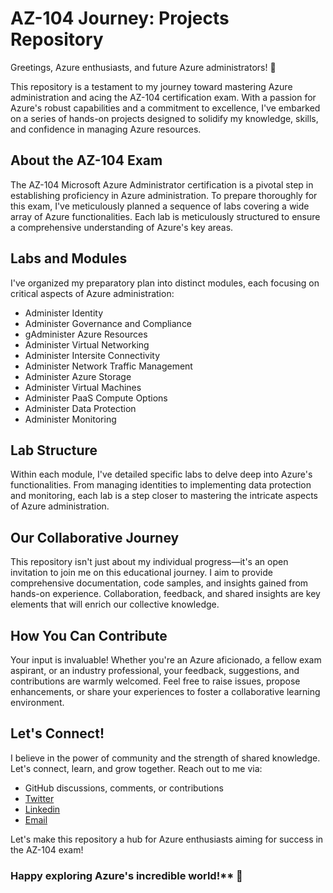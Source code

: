 #  AZ-104 Journey: Projects Repository

Greetings, Azure enthusiasts, and future Azure administrators! 🚀

This repository is a testament to my journey toward mastering Azure administration and acing the AZ-104 certification exam. With a passion for Azure's robust capabilities and a commitment to excellence, I've embarked on a series of hands-on projects designed to solidify my knowledge, skills, and confidence in managing Azure resources.

## About the AZ-104 Exam

The AZ-104 Microsoft Azure Administrator certification is a pivotal step in establishing proficiency in Azure administration. To prepare thoroughly for this exam, I've meticulously planned a sequence of labs covering a wide array of Azure functionalities. Each lab is meticulously structured to ensure a comprehensive understanding of Azure's key areas.

## Labs and Modules

I've organized my preparatory plan into distinct modules, each focusing on critical aspects of Azure administration:

* Administer Identity
* Administer Governance and Compliance
* gAdminister Azure Resources
* Administer Virtual Networking
* Administer Intersite Connectivity
* Administer Network Traffic Management
* Administer Azure Storage
* Administer Virtual Machines
* Administer PaaS Compute Options
* Administer Data Protection
* Administer Monitoring

## Lab Structure

Within each module, I've detailed specific labs to delve deep into Azure's functionalities. From managing identities to implementing data protection and monitoring, each lab is a step closer to mastering the intricate aspects of Azure administration.

## Our Collaborative Journey

This repository isn't just about my individual progress—it's an open invitation to join me on this educational journey. I aim to provide comprehensive documentation, code samples, and insights gained from hands-on experience. Collaboration, feedback, and shared insights are key elements that will enrich our collective knowledge.

## How You Can Contribute

Your input is invaluable! Whether you're an Azure aficionado, a fellow exam aspirant, or an industry professional, your feedback, suggestions, and contributions are warmly welcomed. Feel free to raise issues, propose enhancements, or share your experiences to foster a collaborative learning environment.

## Let's Connect!

I believe in the power of community and the strength of shared knowledge. Let's connect, learn, and grow together. Reach out to me via:

* GitHub discussions, comments, or contributions
* [Twitter](https://twitter.com/noble__3)
* [Linkedin](https://www.linkedin.com/in/noble-antwi-worlanyo/)
* [Email](mailto:amnworlanyo@gmail.com)

 Let's make this repository a hub for Azure enthusiasts aiming for success in the AZ-104 exam!

### Happy exploring Azure's incredible world!** 🌟